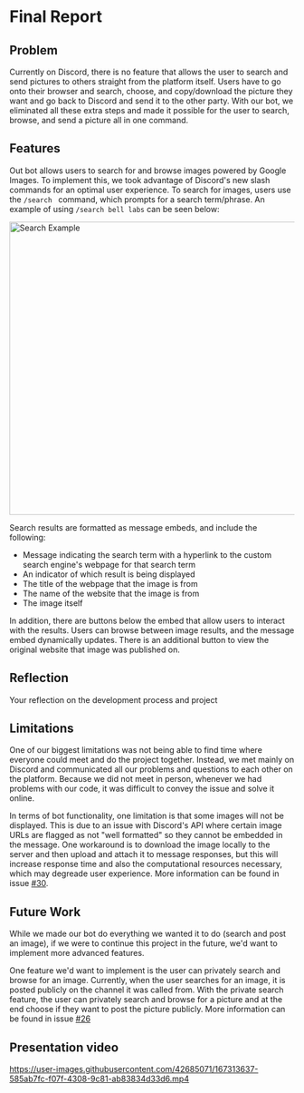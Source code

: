 # Final Report

## Problem
Currently on Discord, there is no feature that allows the user to search and send pictures to others straight from the platform itself. Users have to go onto their browser and search, choose, and copy/download the picture they want and go back to Discord and send it to the other party. With our bot, we eliminated all these extra steps and made it possible for the user to search, browse, and send a picture all in one command.

## Features
Out bot allows users to search for and browse images powered by Google Images. To implement this, we took advantage of Discord's new slash commands for an optimal user experience. To search for images, users use the `/search ` command, which prompts for a search term/phrase. An example of using `/search bell labs` can be seen below:

<img width="517" alt="Search Example" src="https://user-images.githubusercontent.com/42685071/167278448-6464d68c-5761-424e-b9d1-2fe3826eab1a.png">

Search results are formatted as message embeds, and include the following:
- Message indicating the search term with a hyperlink to the custom search engine's webpage for that search term
- An indicator of which result is being displayed
- The title of the webpage that the image is from
- The name of the website that the image is from
- The image itself

In addition, there are buttons below the embed that allow users to interact with the results. Users can browse between image results, and the message embed dynamically updates. There is an additional button to view the original website that image was published on.

## Reflection
Your reflection on the development process and project

## Limitations 
One of our biggest limitations was not being able to find time where everyone could meet and do the project together. Instead, we met mainly on Discord and communicated all our problems and questions to each other on the platform. Because we did not meet in person, whenever we had problems with our code, it was difficult to convey the issue and solve it online.

In terms of bot functionality, one limitation is that some images will not be displayed. This is due to an issue with Discord's API where certain image URLs are flagged as not "well formatted" so they cannot be embedded in the message. One workaround is to download the image locally to the server and then upload and attach it to message responses, but this will increase response time and also the computational resources necessary, which may degreade user experience. More information can be found in issue [#30](https://github.com/Mod-Sim/Image-Bot/issues/30). 

## Future Work
While we made our bot do everything we wanted it to do (search and post an image), if we were to continue this project in the future, we'd want to implement more advanced features. 

One feature we'd want to implement is the user can privately search and browse for an image. Currently, when the user searches for an image, it is posted publicly on the channel it was called from. With the private search feature, the user can privately search and browse for a picture and at the end choose if they want to post the picture publicly. More information can be found in issue [#26](https://github.com/Mod-Sim/Image-Bot/issues/26)

## Presentation video
https://user-images.githubusercontent.com/42685071/167313637-585ab7fc-f07f-4308-9c81-ab83834d33d6.mp4
